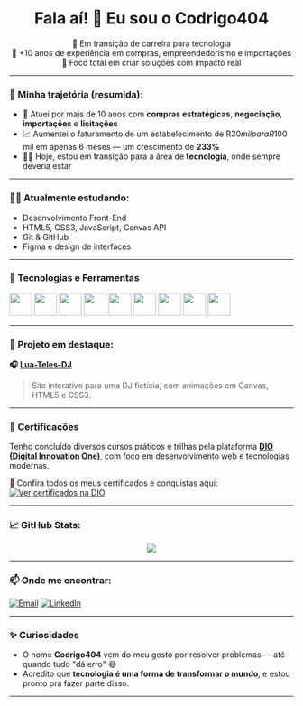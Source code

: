 <h1 align="center">Fala aí! 👋 Eu sou o Codrigo404</h1>

<p align="center">
🚀 Em transição de carreira para tecnologia <br>
🧠 +10 anos de experiência em compras, empreendedorismo e importações <br>
🎯 Foco total em criar soluções com impacto real
</p>

---

### 💼 Minha trajetória (resumida):

- 🛒 Atuei por mais de 10 anos com **compras estratégicas**, **negociação**, **importações** e **licitações**
- 📈 Aumentei o faturamento de um estabelecimento de R$30 mil para R$100 mil em apenas 6 meses — um crescimento de **233%**
- 👨‍💻 Hoje, estou em transição para a área de **tecnologia**, onde sempre deveria estar

---

### 👨‍💻 Atualmente estudando:

- Desenvolvimento Front-End
- HTML5, CSS3, JavaScript, Canvas API
- Git & GitHub
- Figma e design de interfaces

---

### 🧰 Tecnologias e Ferramentas

<div>
  <!-- Linguagens -->
  <img src="https://cdn.jsdelivr.net/gh/devicons/devicon/icons/html5/html5-original.svg" width="40"/>
  <img src="https://cdn.jsdelivr.net/gh/devicons/devicon/icons/css3/css3-original.svg" width="40"/>
  <img src="https://cdn.jsdelivr.net/gh/devicons/devicon/icons/javascript/javascript-original.svg" width="40"/>
  <img src="https://cdn.jsdelivr.net/gh/devicons/devicon/icons/python/python-original.svg" width="40"/>
  <img src="https://cdn.jsdelivr.net/gh/devicons/devicon/icons/java/java-original.svg" width="40"/>

  <!-- Ferramentas -->
  <img src="https://cdn.jsdelivr.net/gh/devicons/devicon/icons/git/git-original.svg" width="40"/>
  <img src="https://cdn.jsdelivr.net/gh/devicons/devicon/icons/github/github-original.svg" width="40"/>
  <img src="https://cdn.jsdelivr.net/gh/devicons/devicon/icons/figma/figma-original.svg" width="40"/>
  <img src="https://cdn.jsdelivr.net/gh/devicons/devicon/icons/vscode/vscode-original.svg" width="40"/>
</div>

---

### 🧪 Projeto em destaque:

**🎧 [Lua-Teles-DJ](https://github.com/Codrigo404/Lua-Teles-DJ)**  
> Site interativo para uma DJ fictícia, com animações em Canvas, HTML5 e CSS3.

---

### 🏅 Certificações

Tenho concluído diversos cursos práticos e trilhas pela plataforma **[DIO (Digital Innovation One)](https://web.dio.me/users/oliveira_rodrigo90?tab=achievements)**, com foco em desenvolvimento web e tecnologias modernas.

🔗 Confira todos os meus certificados e conquistas aqui:  
[![Ver certificados na DIO](https://img.shields.io/badge/Acessar%20meus%20certificados%20na%20DIO-Click%20Here-blueviolet?style=for-the-badge)](https://web.dio.me/users/oliveira_rodrigo90?tab=achievements)

---

### 📈 GitHub Stats:

<div align="center">
  <img src="https://github-readme-stats.vercel.app/api?username=Codrigo404&show_icons=true&theme=tokyonight" />
</div>

---

### 📫 Onde me encontrar:

[![Email](https://img.shields.io/badge/-Email-D14836?style=flat-square&logo=gmail&logoColor=white)](mailto:rodrigogago@sounisuam.com.br)
[![LinkedIn](https://img.shields.io/badge/-LinkedIn-0077B5?style=flat-square&logo=linkedin&logoColor=white)](https://www.linkedin.com/in/rodrigo-de-oliveira-44966211b)

---

### ✨ Curiosidades

- O nome **Codrigo404** vem do meu gosto por resolver problemas — até quando tudo "dá erro" 😅  
- Acredito que **tecnologia é uma forma de transformar o mundo**, e estou pronto pra fazer parte disso.

---
